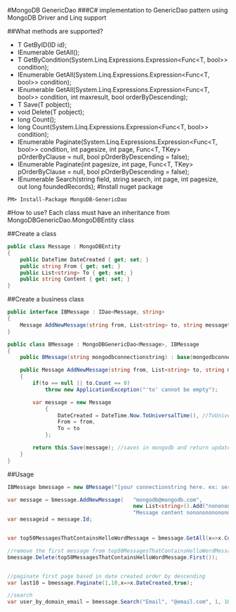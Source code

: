 #MongoDB GenericDao
###C# implementation to GenericDao pattern using MongoDB Driver and Linq support

##What methods are supported?
- T GetByID(ID id);
- IEnumerable<T> GetAll();
- T GetByCondition(System.Linq.Expressions.Expression<Func<T, bool>> condition);
- IEnumerable<T> GetAll(System.Linq.Expressions.Expression<Func<T, bool>> condition);
- IEnumerable<T> GetAll(System.Linq.Expressions.Expression<Func<T, bool>> condition, int maxresult, bool orderByDescending);
- T Save(T pobject);
- void Delete(T pobject);
- long Count();
- long Count(System.Linq.Expressions.Expression<Func<T, bool>> condition);
- IEnumerable<T> Paginate<TKey>(System.Linq.Expressions.Expression<Func<T, bool>> condition, int pagesize, int page, Func<T, TKey> pOrderByClause = null, bool pOrderByDescending = false);
- IEnumerable<T> Paginate<TKey>(int pagesize, int page, Func<T, TKey> pOrderByClause = null, bool pOrderByDescending = false);
- IEnumerable<T> Search(string field, string search, int page, int pagesize, out long foundedRecords);
#Install nuget package
```
PM> Install-Package MongoDB-GenericDao
```

#How to use?
Each class must have an inheritance from MongoDBGenericDao.MongoDBEntity class

##Create a class

```csharp
public class Message : MongoDBEntity
{
    public DateTime DateCreated { get; set; }
    public string From { get; set; }
    public List<string> To { get; set; }
    public string Content { get; set; }
}
```

##Create a business class
```csharp
public interface IBMessage : IDao<Message, string>
{
	Message AddNewMessage(string from, List<string> to, string messagetext);
}

public class BMessage : MongoDBGenericDao<Message>, IBMessage
{
    public BMessage(string mongodbconnectionstring) : base(mongodbconnectionstring) { }

    public Message AddNewMessage(string from, List<string> to, string messagetext)
    {
    	if(to == null || to.Count == 0)
            throw new ApplicationException("'to' cannot be empty");

    	var message = new Message
    		{
    			DateCreated = DateTime.Now.ToUniversalTime(), //ToUniversalTime() provides datetime serialization
    			From = from,
    			To = to
    		};

    	return this.Save(message); //saves in mongodb and return updated reference
    }
}
```

##Usage

```csharp
IBMessage bmessage = new BMessage("[your connectionstring here. ex: server=appserver-db;database=mymongodbdatabasename]");

var message = bmessage.AddNewMessage(	"mongodb@mongodb.com",
										new List<string>().Add("nononono@nonono.com"),
										"Message content nonononononononono");
var messageid = message.Id;


var top50MessagesThatContainsHelloWordMessage = bmessage.GetAll(x=>x.Content.Contains("hello world"), 50, true);

//remove the first message from top50MessagesThatContainsHelloWordMessage
bmessage.Delete(top50MessagesThatContainsHelloWordMessage.First());


//paginate first page based in date created order by descending
var last10 = bmessage.Paginate(1,10,x=>x.DateCreated,true);

//search
var user_by_domain_email = bmessage.Search("Email", "@email.com", 1, 10, out totalrecords);

```